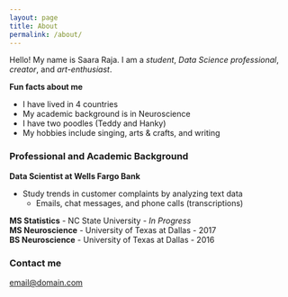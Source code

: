 ```yaml
---
layout: page
title: About
permalink: /about/
---
```


Hello! My name is Saara Raja.  I am a *student*, *Data Science professional*, *creator*, and *art-enthusiast*.  

**Fun facts about me**
* I have lived in 4 countries  
* My academic background is in Neuroscience  
* I have two poodles (Teddy and Hanky)  
* My hobbies include singing, arts & crafts, and writing

### Professional and Academic Background

**Data Scientist at Wells Fargo Bank**
* Study trends in customer complaints by analyzing text data  
  + Emails, chat messages, and phone calls (transcriptions)  
  
**MS Statistics** - NC State University - *In Progress*  
**MS Neuroscience** - University of Texas at Dallas - 2017  
**BS Neuroscience** - University of Texas at Dallas - 2016  

### Contact me

[email@domain.com](mailto:saararaja1@gmail.com)
